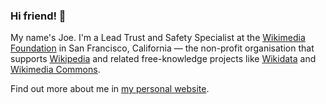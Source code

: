 ### Hi friend! 👋

My name's Joe. I'm a Lead Trust and Safety Specialist at the [Wikimedia Foundation](https://wikimediafoundation.org/) in San Francisco, California — the non-profit organisation that supports [Wikipedia](https://wikipedia.org) and related free-knowledge projects like [Wikidata](https://wikidata.org) and [Wikimedia Commons](https://commons.wikimedia.org/).

Find out more about me in [my personal website](https://joesutherland.rocks).

<!--
**jrbsu/jrbsu** is a ✨ _special_ ✨ repository because its `README.md` (this file) appears on your GitHub profile.

Here are some ideas to get you started:

- 🔭 I’m currently working on ...
- 🌱 I’m currently learning ...
- 👯 I’m looking to collaborate on ...
- 🤔 I’m looking for help with ...
- 💬 Ask me about ...
- 📫 How to reach me: ...
- 😄 Pronouns: ...
- ⚡ Fun fact: ...
-->
